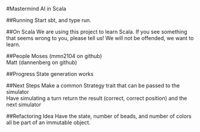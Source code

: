 #Mastermind AI in Scala

##Running
Start sbt, and type run.

##On Scala
We are using this project to learn Scala.  If you see something that seems wrong
to you, please tell us!  We will not be offended, we want to learn.

##People
Moses (mmn2104 on github)  
Matt (dannenberg on github)

##Progress
State generation works

##Next Steps
Make a common Strategy trait that can be passed to the simulator  
Have simulating a turn return the result (correct, correct position)
and the next simulator

##Refactoring Idea
Have the state, number of beads, and number of colors all be part of an immutable
object.